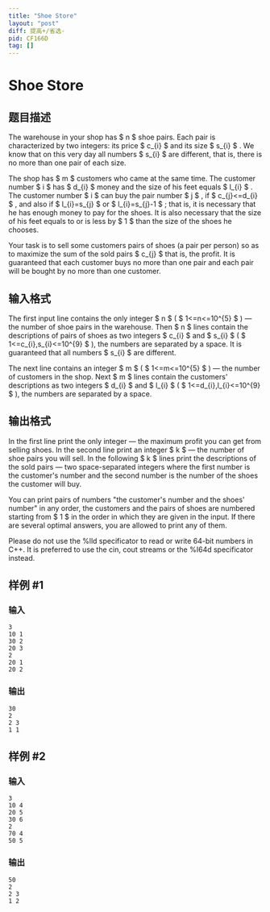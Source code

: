 ```yaml
---
title: "Shoe Store"
layout: "post"
diff: 提高+/省选-
pid: CF166D
tag: []
---
```


# Shoe Store

## 题目描述

The warehouse in your shop has $ n $ shoe pairs. Each pair is characterized by two integers: its price $ c_{i} $ and its size $ s_{i} $ . We know that on this very day all numbers $ s_{i} $ are different, that is, there is no more than one pair of each size.

The shop has $ m $ customers who came at the same time. The customer number $ i $ has $ d_{i} $ money and the size of his feet equals $ l_{i} $ . The customer number $ i $ can buy the pair number $ j $ , if $ c_{j}<=d_{i} $ , and also if $ l_{i}=s_{j} $ or $ l_{i}=s_{j}-1 $ ; that is, it is necessary that he has enough money to pay for the shoes. It is also necessary that the size of his feet equals to or is less by $ 1 $ than the size of the shoes he chooses.

Your task is to sell some customers pairs of shoes (a pair per person) so as to maximize the sum of the sold pairs $ c_{j} $ that is, the profit. It is guaranteed that each customer buys no more than one pair and each pair will be bought by no more than one customer.

## 输入格式

The first input line contains the only integer $ n $ ( $ 1<=n<=10^{5} $ ) — the number of shoe pairs in the warehouse. Then $ n $ lines contain the descriptions of pairs of shoes as two integers $ c_{i} $ and $ s_{i} $ ( $ 1<=c_{i},s_{i}<=10^{9} $ ), the numbers are separated by a space. It is guaranteed that all numbers $ s_{i} $ are different.

The next line contains an integer $ m $ ( $ 1<=m<=10^{5} $ ) — the number of customers in the shop. Next $ m $ lines contain the customers' descriptions as two integers $ d_{i} $ and $ l_{i} $ ( $ 1<=d_{i},l_{i}<=10^{9} $ ), the numbers are separated by a space.

## 输出格式

In the first line print the only integer — the maximum profit you can get from selling shoes. In the second line print an integer $ k $ — the number of shoe pairs you will sell. In the following $ k $ lines print the descriptions of the sold pairs — two space-separated integers where the first number is the customer's number and the second number is the number of the shoes the customer will buy.

You can print pairs of numbers "the customer's number and the shoes' number" in any order, the customers and the pairs of shoes are numbered starting from $ 1 $ in the order in which they are given in the input. If there are several optimal answers, you are allowed to print any of them.

Please do not use the %lld specificator to read or write 64-bit numbers in С++. It is preferred to use the cin, cout streams or the %I64d specificator instead.

## 样例 #1

### 输入

```
3
10 1
30 2
20 3
2
20 1
20 2

```

### 输出

```
30
2
2 3
1 1

```

## 样例 #2

### 输入

```
3
10 4
20 5
30 6
2
70 4
50 5

```

### 输出

```
50
2
2 3
1 2

```

